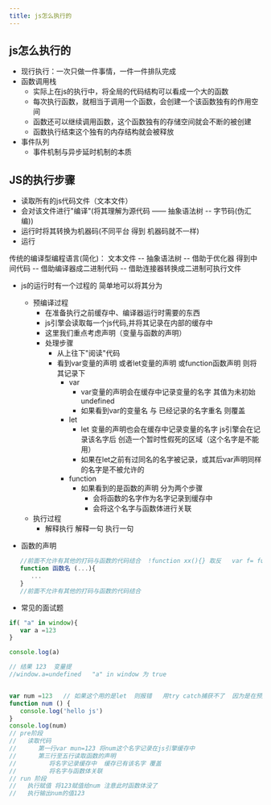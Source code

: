 ```yaml
---
title: js怎么执行的
---
```

## js怎么执行的
 - 现行执行：一次只做一件事情，一件一件排队完成
 - 函数调用栈
    - 实际上在js的执行中，将全局的代码结构可以看成一个大的函数
    - 每次执行函数，就相当于调用一个函数，会创建一个该函数独有的作用空间
    - 函数还可以继续调用函数，这个函数独有的存储空间就会不断的被创建
    - 函数执行结束这个独有的内存结构就会被释放
 - 事件队列
    - 事件机制与异步延时机制的本质

## JS的执行步骤
- 读取所有的js代码文件（文本文件）
- 会对该文件进行"编译"(将其理解为源代码 —— 抽象语法树 -- 字节码(伪汇编))
- 运行时将其转换为机器码(不同平台 得到 机器码就不一样)
- 运行

传统的编译型编程语言(简化)：
文本文件 -- 抽象语法树 -- 借助于优化器 得到中间代码 -- 借助编译器成二进制代码 -- 借助连接器转换成二进制可执行文件

- js的运行时有一个过程的 简单地可以将其分为
   - 预编译过程
      - 在准备执行之前缓存中、编译器运行时需要的东西
      - js引擎会读取每一个js代码,并将其记录在内部的缓存中
      - 这里我们重点考虑声明（变量与函数的声明）
      - 处理步骤
         - 从上往下"阅读"代码
         - 看到var变量的声明 或者let变量的声明 或function函数声明 则将其记录下
            - var
               - var变量的声明会在缓存中记录变量的名字 其值为未初始 undefined
               - 如果看到var的变量名 与 已经记录的名字重名 则覆盖
            - let 
               - let 变量的声明也会在缓存中记录变量的名字 js引擎会在记录该名字后 创造一个暂时性假死的区域（这个名字是不能用）
               - 如果在let之前有过同名的名字被记录，或其后var声明同样的名字是不被允许的
            - function
               - 如果看到的是函数的声明 分为两个步骤
                  - 会将函数的名字作为名字记录到缓存中
                  - 会将这个名字与函数体进行关联
   - 执行过程
      - 解释执行 解释一句 执行一句



- 函数的声明
```js
   //前面不允许有其他的打码与函数的代码结合  !function xx(){} 取反   var f= function(){}  函数表达式
   function 函数名 (...){
      ...
   }
   //前面不允许有其他的打码与函数的代码结合

```


- 常见的面试题
```js
if( "a" in window){
   var a =123
}

console.log(a)

// 结果 123  变量提
//window.a=undefined   "a" in window 为 true 


var num =123   // 如果这个用的是let  则报错   用try catch捕获不了  因为是在预解析阶段（在预解析报错）
function num () {
   console.log('hello js')
}
console.log(num)
// pre阶段
//   读取代码
//      第一行var mun=123 将num这个名字记录在js引擎缓存中
//      第三行至五行读取函数的声明
//         将名字记录缓存中  缓存已有该名字 覆盖
//         将名字与函数体关联
// run 阶段
//   执行赋值 将123赋值给num 注意此时函数体没了
//   执行输出num的值123
```


   